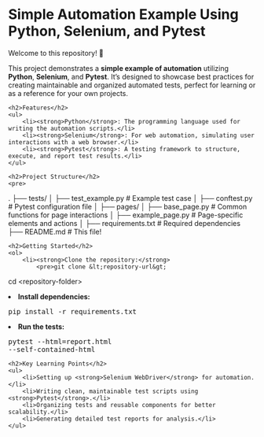 <!DOCTYPE html>
<html lang="en">
<head>
    <meta charset="UTF-8">
    <meta name="viewport" content="width=device-width, initial-scale=1.0">
    <title>Simple Automation Example Using Python, Selenium, and Pytest</title>
</head>
<body>
    <h1>Simple Automation Example Using Python, Selenium, and Pytest</h1>
    <p>Welcome to this repository! 🎉</p>
    <p>
        This project demonstrates a <strong>simple example of automation</strong> utilizing 
        <strong>Python</strong>, <strong>Selenium</strong>, and <strong>Pytest</strong>. It’s 
        designed to showcase best practices for creating maintainable and organized automated 
        tests, perfect for learning or as a reference for your own projects.
    </p>

    <h2>Features</h2>
    <ul>
        <li><strong>Python</strong>: The programming language used for writing the automation scripts.</li>
        <li><strong>Selenium</strong>: For web automation, simulating user interactions with a web browser.</li>
        <li><strong>Pytest</strong>: A testing framework to structure, execute, and report test results.</li>
    </ul>

    <h2>Project Structure</h2>
    <pre>
.
├── tests/
│   ├── test_example.py       # Example test case
│   ├── conftest.py           # Pytest configuration file
│
├── pages/
│   ├── base_page.py          # Common functions for page interactions
│   ├── example_page.py       # Page-specific elements and actions
│
├── requirements.txt          # Required dependencies
├── README.md                 # This file!
    </pre>

    <h2>Getting Started</h2>
    <ol>
        <li><strong>Clone the repository:</strong>
            <pre>git clone &lt;repository-url&gt;
cd &lt;repository-folder&gt;</pre>
        </li>
        <li><strong>Install dependencies:</strong>
            <pre>pip install -r requirements.txt</pre>
        </li>
        <li><strong>Run the tests:</strong>
            <pre>pytest --html=report.html --self-contained-html</pre>
        </li>
    </ol>

    <h2>Key Learning Points</h2>
    <ul>
        <li>Setting up <strong>Selenium WebDriver</strong> for automation.</li>
        <li>Writing clean, maintainable test scripts using <strong>Pytest</strong>.</li>
        <li>Organizing tests and reusable components for better scalability.</li>
        <li>Generating detailed test reports for analysis.</li>
    </ul>
</body>
</html>

